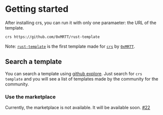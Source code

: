 # Getting started

After installing crs, you can run it with only one paramaeter: the URL of the template.

``` sh
crs https://github.com/0xMRTT/rust-template
```

Note: [`rust-template`](https://github.com/0xMRTT/rust-template) is the first template made for [`crs`](https://github.com/0xMRTT/crs) by [`0xMRTT`](https://github.com/0xMRTT/).

## Search a template

You can search a template using [github explore](https://github.com/search?q=crs+template&type=Repositories). Just search for `crs template` and you will see a list of templates made by the community for the community.

### Use the marketplace

Currently, the marketplace is not available. It will be available soon. [#22](https://github.com/0xMRTT/crs/issues/22)